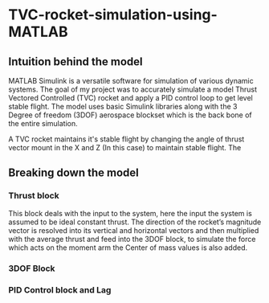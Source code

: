 # TVC-rocket-simulation-using-MATLAB


## Intuition behind the model

MATLAB Simulink is a versatile software for simulation of various dynamic systems. The goal of my project was to accurately simulate a model Thrust Vectored Controlled (TVC) rocket and apply a PID control loop to get level stable flight. The model uses basic Simulink libraries along with the 3 Degree of freedom (3DOF) aerospace blockset which is the back bone of the entire simulation. 

A TVC rocket maintains it's stable flight by changing the angle of thrust vector mount in the X and Z (In this case) to maintain stable flight. The 

## Breaking down the model

### Thrust block
This block deals with the input to the system, here the input the system is assumed to be ideal constant thrust. The direction of the rocket’s magnitude vector is resolved into its vertical and horizontal vectors and then multiplied with the average thrust and feed into the 3DOF block, to simulate the force which acts on the moment arm the Center of mass values is also added.

### 3DOF Block


### PID Control block and Lag
